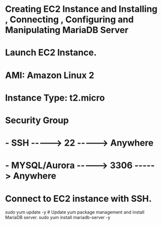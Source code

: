 # Creating EC2 Instance and Installing , Connecting , Configuring and Manipulating  MariaDB Server

# Launch EC2 Instance.

# AMI: Amazon Linux 2
# Instance Type: t2.micro
# Security Group
#   - SSH           -----> 22    -----> Anywhere
#   - MYSQL/Aurora  -----> 3306  -----> Anywhere

# Connect to EC2 instance with SSH.

sudo yum update -y                     # Update yum package management and install MariaDB server.
sudo yum install mariadb-server -y



